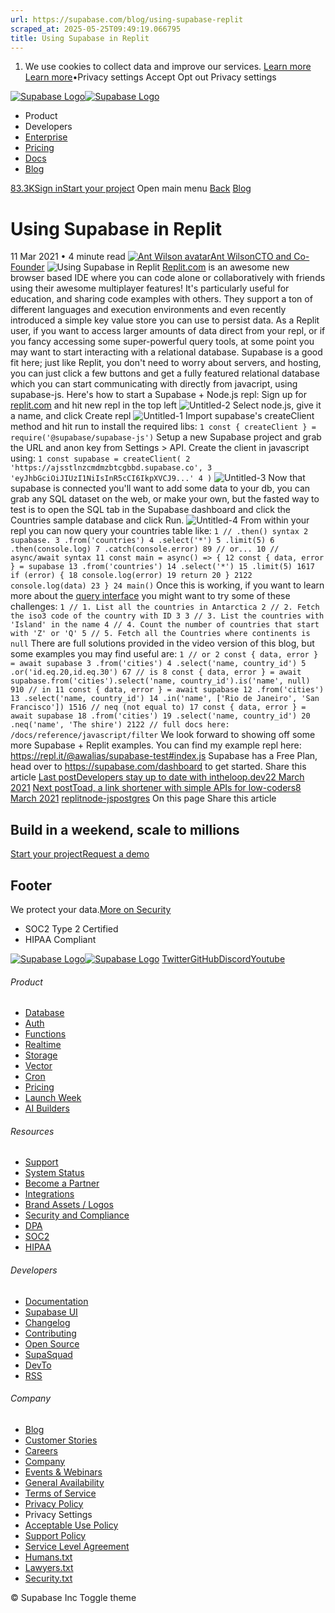 ```yaml
---
url: https://supabase.com/blog/using-supabase-replit
scraped_at: 2025-05-25T09:49:19.066795
title: Using Supabase in Replit
---
```


  1. We use cookies to collect data and improve our services. [Learn more](https://supabase.com/privacy#8-cookies-and-similar-technologies-used-on-our-european-services)
[Learn more](https://supabase.com/privacy#8-cookies-and-similar-technologies-used-on-our-european-services)•Privacy settings
Accept Opt out Privacy settings


[![Supabase Logo](https://supabase.com/_next/image?url=https%3A%2F%2Ffrontend-assets.supabase.com%2Fwww%2Fd218d9190b87%2F_next%2Fstatic%2Fmedia%2Fsupabase-logo-wordmark--light.daaeffd3.png&w=256&q=75&dpl=dpl_9xPTPeSUKoDuygMmT5sPj6DB4mgG)![Supabase Logo](https://supabase.com/_next/image?url=https%3A%2F%2Ffrontend-assets.supabase.com%2Fwww%2Fd218d9190b87%2F_next%2Fstatic%2Fmedia%2Fsupabase-logo-wordmark--dark.b36ebb5f.png&w=256&q=75&dpl=dpl_9xPTPeSUKoDuygMmT5sPj6DB4mgG)](https://supabase.com/)
  * Product 
  * Developers 
  * [Enterprise](https://supabase.com/enterprise)
  * [Pricing](https://supabase.com/pricing)
  * [Docs](https://supabase.com/docs)
  * [Blog](https://supabase.com/blog)


[83.3K](https://github.com/supabase/supabase)[Sign in](https://supabase.com/dashboard)[Start your project](https://supabase.com/dashboard)
Open main menu
[Back](https://supabase.com/blog)
[Blog](https://supabase.com/blog)
# Using Supabase in Replit
11 Mar 2021
•
4 minute read
[![Ant Wilson avatar](https://supabase.com/_next/image?url=https%3A%2F%2Fgithub.com%2Fawalias.png&w=96&q=75&dpl=dpl_9xPTPeSUKoDuygMmT5sPj6DB4mgG)Ant WilsonCTO and Co-Founder](https://github.com/awalias)
![Using Supabase in Replit](https://supabase.com/_next/image?url=%2Fimages%2Fblog%2Freplit-og.jpg&w=3840&q=100&dpl=dpl_9xPTPeSUKoDuygMmT5sPj6DB4mgG)
[Replit.com](http://replit.com) is an awesome new browser based IDE where you can code alone or collaboratively with friends using their awesome multiplayer features! It's particularly useful for education, and sharing code examples with others.
They support a ton of different languages and execution environments and even recently introduced a simple key value store you can use to persist data.
As a Replit user, if you want to access larger amounts of data direct from your repl, or if you fancy accessing some super-powerful query tools, at some point you may want to start interacting with a relational database. Supabase is a good fit here; just like Replit, you don't need to worry about servers, and hosting, you can just click a few buttons and get a fully featured relational database which you can start communicating with directly from javacript, using supabase-js.
Here's how to start a Supabase + Node.js repl:
Sign up for [replit.com](http://replit.com) and hit new repl in the top left
![Untitled-2](https://supabase.com/_next/image?url=%2Fimages%2Fblog%2F2021-march%2Fu3dljulzsyqu58i75epn.png&w=3840&q=75&dpl=dpl_9xPTPeSUKoDuygMmT5sPj6DB4mgG)
Select node.js, give it a name, and click Create repl
![Untitled-1](https://supabase.com/_next/image?url=%2Fimages%2Fblog%2F2021-march%2F7rcfbb12sfabevto571j.png&w=3840&q=75&dpl=dpl_9xPTPeSUKoDuygMmT5sPj6DB4mgG)
Import supabase's createClient method and hit run to install the required libs:
`
1
const { createClient } = require('@supabase/supabase-js')
`
Setup a new Supabase project and grab the URL and anon key from Settings > API. Create the client in javascript using:
`
1
const supabase = createClient(
2
 'https://ajsstlnzcmdmzbtcgbbd.supabase.co',
3
 'eyJhbGciOiJIUzI1NiIsInR5cCI6IkpXVCJ9...'
4
)
`
![Untitled-3](https://supabase.com/_next/image?url=%2Fimages%2Fblog%2F2021-march%2F5j5aqyjdh74qm83slmli.png&w=3840&q=75&dpl=dpl_9xPTPeSUKoDuygMmT5sPj6DB4mgG)
Now that supabase is connected you'll want to add some data to your db, you can grab any SQL dataset on the web, or make your own, but the fasted way to test is to open the SQL tab in the Supabase dashboard and click the Countries sample database and click Run.
![Untitled-4](https://supabase.com/_next/image?url=%2Fimages%2Fblog%2F2021-march%2F54yykm6h9hqpric87zad.png&w=3840&q=75&dpl=dpl_9xPTPeSUKoDuygMmT5sPj6DB4mgG)
From within your repl you can now query your countries table like:
`
1
// .then() syntax
2
supabase.
3
 .from('countries')
4
 .select('*')
5
 .limit(5)
6
 .then(console.log)
7
 .catch(console.error)
89
// or...
10
// async/await syntax
11
const main = async() => {
12
 const { data, error } = supabase
13
  .from('countries')
14
  .select('*')
15
  .limit(5)
1617
 if (error) {
18
  console.log(error)
19
  return
20
 }
2122
 console.log(data)
23
}
24
main()
`
Once this is working, if you want to learn more about the [query interface](https://supabase.com/docs/reference/javascript/filter) you might want to try some of these challenges:
`
1
// 1. List all the countries in Antarctica
2
// 2. Fetch the iso3 code of the country with ID 3
3
// 3. List the countries with 'Island' in the name
4
// 4. Count the number of countries that start with 'Z' or 'Q'
5
// 5. Fetch all the Countries where continents is null
`
There are full solutions provided in the video version of this blog, but some examples you may find useful are:
`
1
// or
2
const { data, error } = await supabase
3
 .from('cities')
4
 .select('name, country_id')
5
 .or('id.eq.20,id.eq.30')
67
// is
8
const { data, error } = await supabase.from('cities').select('name, country_id').is('name', null)
910
// in
11
const { data, error } = await supabase
12
 .from('cities')
13
 .select('name, country_id')
14
 .in('name', ['Rio de Janeiro', 'San Francisco'])
1516
// neq (not equal to)
17
const { data, error } = await supabase
18
 .from('cities')
19
 .select('name, country_id')
20
 .neq('name', 'The shire')
2122
// full docs here: /docs/reference/javascript/filter
`
We look forward to showing off some more Supabase + Replit examples.
You can find my example repl here: <https://repl.it/@awalias/supabase-test#index.js>
Supabase has a Free Plan, head over to <https://supabase.com/dashboard> to get started.
Share this article
[](https://twitter.com/intent/tweet?url=https%3A%2F%2Fsupabase.com%2Fblog%2Fusing-supabase-replit&text=Using%20Supabase%20in%20Replit)[](https://www.linkedin.com/shareArticle?url=https%3A%2F%2Fsupabase.com%2Fblog%2Fusing-supabase-replit&text=Using%20Supabase%20in%20Replit)[](https://news.ycombinator.com/submitlink?u=https%3A%2F%2Fsupabase.com%2Fblog%2Fusing-supabase-replit&t=Using%20Supabase%20in%20Replit)
[Last postDevelopers stay up to date with intheloop.dev22 March 2021](https://supabase.com/blog/In-The-Loop)
[Next postToad, a link shortener with simple APIs for low-coders8 March 2021](https://supabase.com/blog/toad-a-link-shortener-with-simple-apis-for-low-coders)
[replit](https://supabase.com/blog/tags/replit)[node-js](https://supabase.com/blog/tags/node-js)[postgres](https://supabase.com/blog/tags/postgres)
On this page
Share this article
[](https://twitter.com/intent/tweet?url=https%3A%2F%2Fsupabase.com%2Fblog%2Fusing-supabase-replit&text=Using%20Supabase%20in%20Replit)[](https://www.linkedin.com/shareArticle?url=https%3A%2F%2Fsupabase.com%2Fblog%2Fusing-supabase-replit&text=Using%20Supabase%20in%20Replit)[](https://news.ycombinator.com/submitlink?u=https%3A%2F%2Fsupabase.com%2Fblog%2Fusing-supabase-replit&t=Using%20Supabase%20in%20Replit)
## Build in a weekend, scale to millions
[Start your project](https://supabase.com/dashboard)[Request a demo](https://supabase.com/contact/sales)
## Footer
We protect your data.[More on Security](https://supabase.com/security)
  * SOC2 Type 2 Certified
  * HIPAA Compliant


[![Supabase Logo](https://supabase.com/_next/image?url=https%3A%2F%2Ffrontend-assets.supabase.com%2Fwww%2Fd218d9190b87%2F_next%2Fstatic%2Fmedia%2Fsupabase-logo-wordmark--light.daaeffd3.png&w=384&q=75&dpl=dpl_9xPTPeSUKoDuygMmT5sPj6DB4mgG)![Supabase Logo](https://supabase.com/_next/image?url=https%3A%2F%2Ffrontend-assets.supabase.com%2Fwww%2Fd218d9190b87%2F_next%2Fstatic%2Fmedia%2Fsupabase-logo-wordmark--dark.b36ebb5f.png&w=384&q=75&dpl=dpl_9xPTPeSUKoDuygMmT5sPj6DB4mgG)](https://supabase.com/)
[Twitter](https://twitter.com/supabase)[GitHub](https://github.com/supabase)[Discord](https://discord.supabase.com/)[Youtube](https://youtube.com/c/supabase)
###### Product
  * [Database](https://supabase.com/database)
  * [Auth](https://supabase.com/auth)
  * [Functions](https://supabase.com/edge-functions)
  * [Realtime](https://supabase.com/realtime)
  * [Storage](https://supabase.com/storage)
  * [Vector](https://supabase.com/modules/vector)
  * [Cron](https://supabase.com/modules/cron)
  * [Pricing](https://supabase.com/pricing)
  * [Launch Week](https://supabase.com/launch-week)
  * [AI Builders](https://supabase.com/solutions/ai-builders)


###### Resources
  * [Support](https://supabase.com/support)
  * [System Status](https://status.supabase.com/)
  * [Become a Partner](https://supabase.com/partners)
  * [Integrations](https://supabase.com/partners/integrations)
  * [Brand Assets / Logos](https://supabase.com/brand-assets)
  * [Security and Compliance](https://supabase.com/security)
  * [DPA](https://supabase.com/legal/dpa)
  * [SOC2](https://supabase.com/security)
  * [HIPAA](https://forms.supabase.com/hipaa2)


###### Developers
  * [Documentation](https://supabase.com/docs)
  * [Supabase UI](https://supabase.com/ui)
  * [Changelog](https://supabase.com/changelog)
  * [Contributing](https://github.com/supabase/supabase/blob/master/CONTRIBUTING.md)
  * [Open Source](https://supabase.com/open-source)
  * [SupaSquad](https://supabase.com/supasquad)
  * [DevTo](https://dev.to/supabase)
  * [RSS](https://supabase.com/rss.xml)


###### Company
  * [Blog](https://supabase.com/blog)
  * [Customer Stories](https://supabase.com/customers)
  * [Careers](https://supabase.com/careers)
  * [Company](https://supabase.com/company)
  * [Events & Webinars](https://supabase.com/events)
  * [General Availability](https://supabase.com/ga)
  * [Terms of Service](https://supabase.com/terms)
  * [Privacy Policy](https://supabase.com/privacy)
  * Privacy Settings
  * [Acceptable Use Policy](https://supabase.com/aup)
  * [Support Policy](https://supabase.com/support-policy)
  * [Service Level Agreement](https://supabase.com/sla)
  * [Humans.txt](https://supabase.com/humans.txt)
  * [Lawyers.txt](https://supabase.com/lawyers.txt)
  * [Security.txt](https://supabase.com/.well-known/security.txt)


© Supabase Inc
Toggle theme

